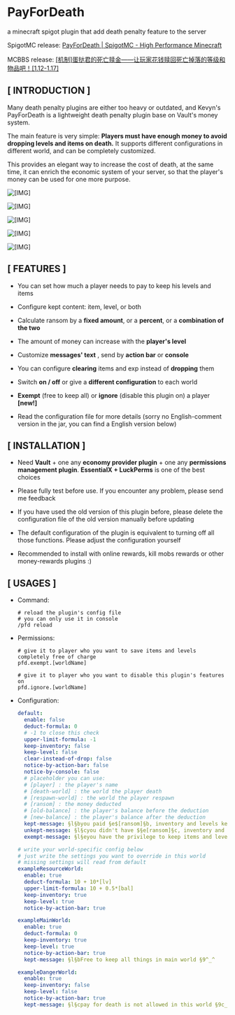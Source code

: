 # PayForDeath
 a minecraft spigot plugin that add death penalty feature to the server

SpigotMC release: [PayForDeath | SpigotMC - High Performance Minecraft](https://www.spigotmc.org/resources/payfordeath.94328/)

MCBBS release: [\[机制\]蛋挞君的死亡赎金——让玩家花钱赎回死亡掉落的等级和物品吧！[1.12-1.17]](https://www.mcbbs.net/thread-1213517-1-1.html)

## **[ INTRODUCTION ]**

Many death penalty plugins are either too heavy or outdated, and Kevyn's PayForDeath is a lightweight death penalty plugin base on Vault's money system.

The main feature is very simple: **Players must have enough money to avoid dropping levels and items on death.** It supports different configurations in different world, and can be completely customized.

This provides an elegant way to increase the cost of death, at the same time, it can enrich the economic system of your server, so that the player's money can be used for one more purpose.

![[IMG]](screenshots/screenshot0.png)

![[IMG]](screenshots/screenshot1.png)

![[IMG]](screenshots/screenshot2.png)

![[IMG]](screenshots/screenshot3.png)

![[IMG]](screenshots/screenshot4.png)



## **[ FEATURES ]**

- You can set how much a player needs to pay to keep his levels and items

- Configure kept content: item, level, or both

- Calculate ransom by a **fixed amount**, or a **percent**, or a **combination of the two**

- The amount of money can increase with the **player's level**

- Customize **messages' text** , send by **action bar** or **console**

- You can configure **clearing** items and exp instead of **dropping** them

- Switch **on / off** or give a **different configuration** to each world

- **Exempt** (free to keep all) or **ignore** (disable this plugin on) a player **[new!]**

- Read the configuration file for more details (sorry no English-comment version in the jar, you can find a English version below)

  

## **[ INSTALLATION ]**

- Need **Vault** + one any **economy provider plugin** + one any **permissions management plugin**. **EssentialX + LuckPerms** is one of the best choices

- Please fully test before use. If you encounter any problem, please send me feedback

- If you have used the old version of this plugin before, please delete the configuration file of the old version manually before updating

- The default configuration of the plugin is equivalent to turning off all those functions. Please adjust the configuration yourself

- Recommended to install with online rewards, kill mobs rewards or other money-rewards plugins :)

  

## **[ USAGES ]**

- Command:

  ```
  # reload the plugin's config file
  # you can only use it in console
  /pfd reload
  ```

- Permissions:

  ```
  # give it to player who you want to save items and levels completely free of charge
  pfd.exempt.[worldName]
  
  # give it to player who you want to disable this plugin's features on
  pfd.ignore.[worldName]
  ```

- Configuration:

  ```yaml
  default:
    enable: false
    deduct-formula: 0
    # -1 to close this check
    upper-limit-formula: -1
    keep-inventory: false
    keep-level: false
    clear-instead-of-drop: false
    notice-by-action-bar: false
    notice-by-console: false
    # placeholder you can use:
    # [player] : the player's name
    # [death-world] : the world the player death
    # [respawn-world] : the world the player respawn
    # [ransom] : the money deducted
    # [old-balance] : the player's balance before the deduction
    # [new-balance] : the player's balance after the deduction
    kept-message: §l§byou paid §e$[ransom]§b, inventory and levels kept。now u have §e$[new-balance] §9^_^
    unkept-message: §l§cyou didn't have $§e[ransom]§c, inventory and levels lost in §e[death-world] §9x_x
    exempt-message: §l§eyou have the privilege to keep items and levels for free in §e[death-world] §9^_^
  
  # write your world-specific config below
  # just write the settings you want to override in this world
  # missing settings will read from default
  exampleResourceWorld:
    enable: true
    deduct-formula: 10 + 10*[lv]
    upper-limit-formula: 10 + 0.5*[bal]
    keep-inventory: true
    keep-level: true
    notice-by-action-bar: true
  
  exampleMainWorld:
    enable: true
    deduct-formula: 0
    keep-inventory: true
    keep-level: true
    notice-by-action-bar: true
    kept-message: §l§bFree to keep all things in main world §9^_^
  
  exampleDangerWorld:
    enable: true
    keep-inventory: false
    keep-level: false
    notice-by-action-bar: true
    kept-message: §l§cpay for death is not allowed in this world §9c_c
  ```
  
  

